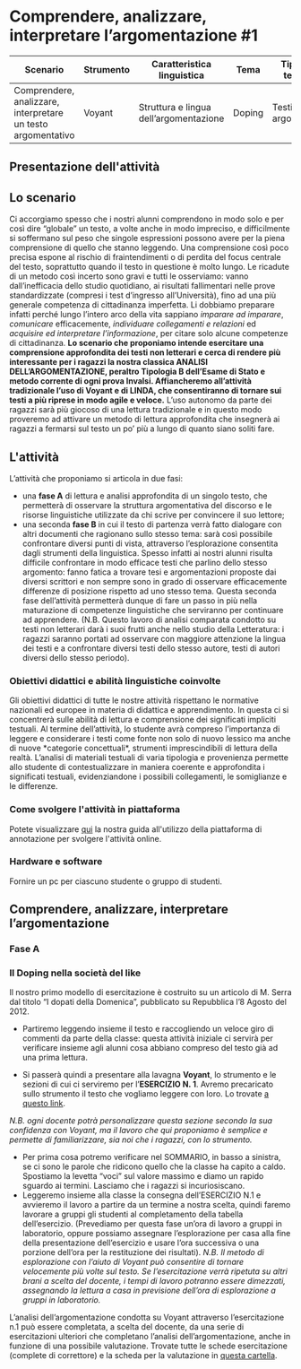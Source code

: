 # Comprendere, analizzare, interpretare l’argomentazione #1

<table><thead><tr><th>Scenario</th><th>Strumento</th><th>Caratteristica linguistica</th><th>Tema</th><th>Tipologia testuale</th><th>Tempo stimato</th><th>Destinatari</th><th>BES/Difficoltà</th></tr></thead><tbody><tr><td>Comprendere, analizzare, interpretare un testo argomentativo</td><td>Voyant</td><td>Struttura e lingua dell’argomentazione</td><td>Doping</td><td>Testi argomentativi</td><td>2h Fase A 2h Fase B</td><td>Fine biennio/Inizio triennio SS2</td><td>🟡</td></tr></tbody></table>

## Presentazione dell'attività

<div class="accordion">

## Lo scenario
Ci accorgiamo spesso che i nostri alunni comprendono in modo solo e per così dire “globale” un testo, a volte anche in modo impreciso, e difficilmente si soffermano sul peso che singole espressioni possono avere per la piena comprensione di quello che stanno leggendo. 
Una comprensione così poco precisa espone al rischio di fraintendimenti o di perdita del focus centrale del testo, soprattutto quando il testo in questione è molto lungo.
Le ricadute di un metodo così incerto sono gravi e tutti le osserviamo: vanno dall’inefficacia dello studio quotidiano, ai risultati fallimentari nelle prove standardizzate (compresi i test d’ingresso all’Università), fino ad una più generale competenza di cittadinanza imperfetta. Li dobbiamo preparare infatti perché lungo l’intero arco della vita sappiano *imparare ad imparare*, *comunicare* efficacemente, *individuare collegamenti e relazioni* ed *acquisire ed interpretare l’informazione*, per citare solo alcune competenze di cittadinanza. 
**Lo scenario che proponiamo intende esercitare una comprensione approfondita dei testi non letterari e cerca di rendere più interessante per i ragazzi la nostra classica ANALISI DELL’ARGOMENTAZIONE, peraltro Tipologia B dell’Esame di Stato e metodo corrente di ogni prova Invalsi. Affiancheremo all’attività tradizionale l’uso di Voyant e di LINDA, che consentiranno di tornare sui testi a più riprese in modo agile e veloce.**
L’uso autonomo da parte dei ragazzi sarà più giocoso di una lettura tradizionale e in questo modo proveremo ad attivare un metodo di lettura approfondita che insegnerà ai ragazzi a fermarsi sul testo un po’ più a lungo di quanto siano soliti fare.

## L'attività
L’attività che proponiamo si articola in due fasi: 
* una **fase A** di lettura e analisi approfondita di un singolo testo, che permetterà di osservare la struttura argomentativa del discorso e le risorse linguistiche utilizzate da chi scrive per convincere il suo lettore; 
* una seconda **fase B** in cui il testo di partenza verrà fatto dialogare con altri documenti che ragionano sullo stesso tema: sarà così possibile confrontare diversi punti di vista, attraverso l’esplorazione consentita dagli strumenti della linguistica.
Spesso infatti ai nostri alunni risulta difficile confrontare in modo efficace testi che parlino dello stesso argomento: fanno fatica a trovare tesi e argomentazioni proposte dai diversi scrittori e non sempre sono in grado di osservare efficacemente differenze di posizione rispetto ad uno stesso tema.
Questa seconda fase dell’attività permetterà dunque di fare un passo in più nella maturazione di competenze linguistiche che serviranno per continuare ad apprendere.
(N.B. Questo lavoro di analisi comparata condotto su testi non letterari darà i suoi frutti anche nello studio della Letteratura: i ragazzi saranno portati ad osservare con maggiore attenzione la lingua dei testi e a confrontare diversi testi dello stesso autore, testi di autori diversi dello stesso periodo).

<div class="accordion-panel">
<h3 class="accordion-header">Obiettivi didattici e abilità linguistiche coinvolte</h3>
<div class="accordion-body">
Gli obiettivi didattici di tutte le nostre attività rispettano le normative nazionali ed europee in materia di didattica e apprendimento. In questa ci si concentrerà sulle abilità di lettura e comprensione dei significati impliciti testuali. Al termine dell’attività, lo studente avrà compreso l’importanza di leggere e considerare i testi come fonte non solo di nuovo lessico ma anche di nuove *categorie concettuali*, strumenti imprescindibili di lettura della realtà. L’analisi di materiali testuali di varia tipologia e provenienza permette allo studente di contestualizzare in maniera coerente e approfondita i significati testuali, evidenziandone i possibili collegamenti, le somiglianze e le differenze.

</div>
</div>

<div class="accordion-panel">
<h3 class="accordion-header">Come svolgere l'attività in piattaforma</h3>
<div class="accordion-body">

Potete visualizzare <a href= "https://linda.education/strumenti/#voyant" target= "_blank">qui</a> la nostra guida all'utilizzo della piattaforma di annotazione per svolgere l'attività online.

</div>
</div>

<div class="accordion-panel">
<h3 class="accordion-header">Hardware e software</h3>
<div class="accordion-body">

Fornire un pc per ciascuno studente o gruppo di studenti.

</div>
</div>

## Comprendere, analizzare, interpretare l’argomentazione 
<div class="accordion-panel">
<h3 class="accordion-header">Fase A</h3>
<div class="accordion-body">

### Il Doping nella società del like
Il nostro primo modello di esercitazione è costruito su un articolo di M. Serra dal titolo “I dopati della Domenica”, pubblicato su Repubblica l’8 Agosto del 2012. 
* Partiremo leggendo insieme il testo e raccogliendo un veloce giro di commenti da parte della classe: questa attività iniziale ci servirà per verificare insieme agli alunni cosa abbiano compreso del testo già ad una prima lettura.

* Si passerà quindi a presentare alla lavagna **Voyant**, lo strumento e le sezioni di cui ci serviremo per l’**ESERCIZIO N. 1**. Avremo precaricato sullo strumento il testo che vogliamo leggere con loro. Lo trovate <a href="https://voyant-tools.org/?corpus=c1e2eb6b6230e1ee8c74f0688b800d4e&panels=cirrus,reader,trends,summary,contexts" target="_blank">a questo link</a>.


*N.B. ogni docente potrà personalizzare questa sezione secondo la sua confidenza con Voyant, ma il lavoro che qui proponiamo è semplice e permette di familiarizzare, sia noi che i ragazzi, con lo strumento.*


* Per prima cosa potremo verificare nel SOMMARIO, in basso a sinistra, se ci sono le parole che ridicono quello che la classe ha capito a caldo. Spostiamo la levetta “voci” sul valore massimo e diamo un rapido sguardo ai termini. Lasciamo che i ragazzi si incuriosiscano.
* Leggeremo insieme alla classe la consegna dell’ESERCIZIO N.1 e avvieremo il lavoro a partire da un termine a nostra scelta, quindi faremo lavorare a gruppi gli studenti al completamento della tabella dell’esercizio. (Prevediamo per questa fase un’ora di lavoro a gruppi in laboratorio, oppure possiamo assegnare l’esplorazione per casa alla fine della presentazione dell’esercizio e usare l’ora successiva o una porzione dell’ora per la restituzione dei risultati).
*N.B. Il metodo di esplorazione con l’aiuto di Voyant può consentire di tornare velocemente più volte sul testo. Se l’esercitazione verrà ripetuta su altri brani a scelta del docente, i tempi di lavoro potranno essere dimezzati, assegnando la lettura a casa in previsione dell’ora di esplorazione a gruppi in laboratorio.*

L’analisi dell’argomentazione condotta su Voyant attraverso l’esercitazione n.1 può essere completata, a scelta del docente, da una serie di esercitazioni ulteriori che completano l’analisi dell’argomentazione, anche in funzione di una possibile valutazione. Trovate tutte le schede esercitazione (complete di correttore) e la scheda per la valutazione in <a href="https://drive.google.com/drive/folders/1RE1Pl-PJtdi11iXFDEdLsPudKBrYYmvm?usp=sharing">questa cartella</a>.

</div>
</div>
